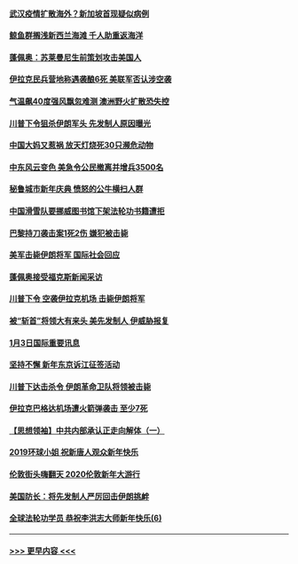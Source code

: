 #### [武汉疫情扩散海外？新加坡首现疑似病例](../pages/prog202/a102745347.md?t=01050644) 
#### [鲸鱼群搁浅新西兰海滩 千人助重返海洋](../pages/prog202/a102745257.md?t=01050644) 
#### [蓬佩奥：苏莱曼尼生前策划攻击美国人](../pages/prog202/a102745305.md?t=01050644) 
#### [伊拉克民兵营地称遇袭酿6死 美联军否认涉空袭](../pages/prog202/a102745093.md?t=01050644) 
#### [气温飙40度强风飘忽难测 澳洲野火扩散恐失控](../pages/prog202/a102744951.md?t=01050644) 
#### [川普下令狙杀伊朗军头 先发制人原因曝光](../pages/prog202/a102744900.md?t=01050644) 
#### [中国大妈又惹祸 放天灯烧死30只濒危动物](../pages/prog202/a102744899.md?t=01050644) 
#### [中东风云变色 美急令公民撤离并增兵3500名](../pages/prog202/a102744827.md?t=01050644) 
#### [秘鲁城市新年庆典 愤怒的公牛横扫人群](../pages/prog202/a102744618.md?t=01050644) 
#### [中国滑雪队要挪威图书馆下架法轮功书籍遭拒](../pages/prog202/a102744639.md?t=01050644) 
#### [巴黎持刀袭击案1死2伤 嫌犯被击毙](../pages/prog202/a102744566.md?t=01050644) 
#### [美军击毙伊朗将军 国际社会回应](../pages/prog202/a102744485.md?t=01050644) 
#### [蓬佩奥接受福克斯新闻采访](../pages/prog202/a102744480.md?t=01050644) 
#### [川普下令 空袭伊拉克机场 击毙伊朗将军](../pages/prog202/a102744470.md?t=01050644) 
#### [被“斩首”将领大有来头 美先发制人 伊威胁报复](../pages/prog202/a102744454.md?t=01050644) 
#### [1月3日国际重要讯息](../pages/prog202/a102744301.md?t=01050644) 
#### [坚持不懈 新年东京诉江征签活动](../pages/prog202/a102744303.md?t=01050644) 
#### [川普下达击杀令 伊朗革命卫队将领被击毙](../pages/prog202/a102741911.md?t=01050644) 
#### [伊拉克巴格达机场遭火箭弹袭击 至少7死](../pages/prog202/a102744115.md?t=01050644) 
#### [【思想领袖】中共内部承认正走向解体（一）](../pages/prog202/a102744097.md?t=01050644) 
#### [2019环球小姐 祝新唐人观众新年快乐](../pages/prog202/a102744043.md?t=01050644) 
#### [伦敦街头嗨翻天 2020伦敦新年大游行](../pages/prog202/a102743925.md?t=01050644) 
#### [美国防长：将先发制人严厉回击伊朗挑衅](../pages/prog202/a102743930.md?t=01050644) 
#### [全球法轮功学员 恭祝李洪志大师新年快乐(6)](../pages/prog202/a102743899.md?t=01050644) 

----
#### [ >>> 更早内容 <<< ](../indexes/prog202-earlier.md)

